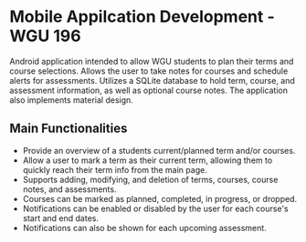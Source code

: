 # Mobile Appilcation Development - WGU 196
Android application intended to allow WGU students to plan their terms and course selections. Allows the user to take notes for courses and schedule alerts for assessments. Utilizes a SQLite database to hold term, course, and assessment information, as well as optional course notes. The application also implements material design.

## Main Functionalities
- Provide an overview of a students current/planned term and/or courses.
- Allow a user to mark a term as their current term, allowing them to quickly reach their term info from the main page.
- Supports adding, modifying, and deletion of terms, courses, course notes, and assessments.
- Courses can be marked as planned, completed, in progress, or dropped.
- Notifications can be enabled or disabled by the user for each course's start and end dates.
- Notifications can also be shown for each upcoming assessment.
